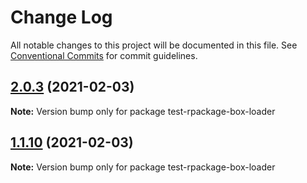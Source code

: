 # Change Log

All notable changes to this project will be documented in this file.
See [Conventional Commits](https://conventionalcommits.org) for commit guidelines.

## [2.0.3](https://github.com/reme3d2y/test-rpackage-box/compare/test-rpackage-box-loader@1.1.9...test-rpackage-box-loader@2.0.3) (2021-02-03)

**Note:** Version bump only for package test-rpackage-box-loader





## [1.1.10](https://github.com/reme3d2y/test-rpackage-box/compare/test-rpackage-box-loader@1.1.9...test-rpackage-box-loader@1.1.10) (2021-02-03)

**Note:** Version bump only for package test-rpackage-box-loader
